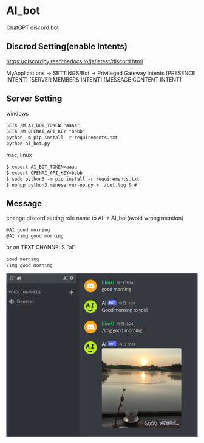 # AI_bot

ChatGPT discord bot

## Discrod Setting(enable Intents)

https://discordpy.readthedocs.io/ja/latest/discord.html

MyApplications -> SETTINGS/Bot -> Privileged Gateway Intents
[PRESENCE INTENT] 
[SERVER MEMBERS INTENT]
[MESSAGE CONTENT INTENT]


## Server Setting

windows

```
SETX /M AI_BOT_TOKEN "aaaa"
SETX /M OPENAI_API_KEY "bbbb"
python -m pip install -r requirements.txt
python ai_bot.py
```

mac, linux

```
$ export AI_BOT_TOKEN=aaaa
$ export OPENAI_API_KEY=bbbb
$ sudo python3 -m pip install -r requirements.txt
$ nohup python3 mineserver-op.py > ./out.log & # 
```

## Message

change discord setting role name to AI -> AI_bot(avoid wrong mention)

```
@AI good morning
@AI /img good morning
```

or on TEXT CHANNELS "ai"

```
good morning
/img good morning
```

![gm.png](gm.png) 
